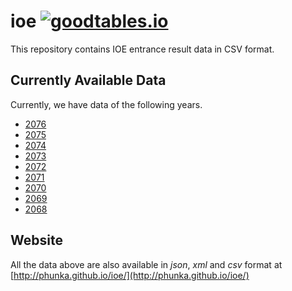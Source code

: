 # ioe [![goodtables.io](https://goodtables.io/badge/github/amitness/ioe.svg)](https://goodtables.io/github/amitness/ioe)

This repository contains IOE entrance result data in CSV format.

## Currently Available Data

Currently, we have data of the following years.

- [2076](https://github.com/phunka/ioe/blob/master/2076/ioe_entrance_result_2076.csv)
- [2075](https://github.com/phunka/ioe/blob/master/2075/ioe_entrance_result_2075.csv)
- [2074](https://github.com/phunka/ioe/blob/master/2074/ioe_entrance_result_2074.csv)
- [2073](https://github.com/phunka/ioe/blob/master/2073/ioe_entrance_result_2073.csv)
- [2072](https://github.com/phunka/ioe/blob/master/2072/ioe_entrance_result_2072.csv)
- [2071](https://github.com/phunka/ioe/blob/master/2071/ioe_entrance_result_2071.csv)
- [2070](https://github.com/phunka/ioe/blob/master/2070/ioe_entrance_result_2070.csv)
- [2069](https://github.com/phunka/ioe/blob/master/2069/ioe_entrance_result_2069.csv)
- [2068](https://github.com/phunka/ioe/blob/master/2068/ioe_entrance_result_2068.csv)

## Website

All the data above are also available in _json_, _xml_ and _csv_ format at [http://phunka.github.io/ioe/](http://phunka.github.io/ioe/)
